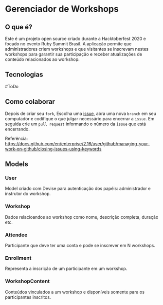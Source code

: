 # Gerenciador de Workshops

## O que é?

Este é um projeto open source criado durante a Hacktoberfest 2020 e focado no evento 
Ruby Summit Brasil. A aplicação permite que administradores criem workshops e que visitantes
se inscrevam nestes workshops para garantir sua participação e receber atualizações de conteúdo
relacionados ao workshop.

## Tecnologias

#ToDo

## Como colaborar

Depois de criar seu `fork`, Escolha uma [issue](https://github.com/guru-br/workshop-subscription-system/issues), abra uma nova `branch` em seu computador e codifique o que julgar necessário para encerrar a `issue`. Em seguida crie um `pull request` informando o número da `issue` que está encerrando. 

Referência: https://docs.github.com/en/enterprise/2.16/user/github/managing-your-work-on-github/closing-issues-using-keywords

## Models

### User

Model criado com Devise para autenticação dos papéis: administrador e instrutor do workshop.

### Workshop

Dados relacioandos ao workshop como nome, descrição completa, duração etc.

### Attendee

Participante que deve ter uma conta e pode se inscrever em N workshops.

### Enrollment

Representa a inscrição de um participante em um workshop.

### WorkshopContent

Conteúdos vinculados a um workshop e disponíveis somente para os participantes inscritos.